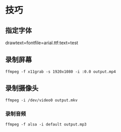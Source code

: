 # 技巧

## 指定字体
drawtext=fontfile=arial.ttf:text=test

## 录制屏幕
```
ffmpeg -f x11grab -s 1920x1080 -i :0.0 output.mp4
```

## 录制摄像头
```
ffmpeg -i /dev/video0 output.mkv
```

### 录制音频
```
ffmpeg -f alsa -i default output.mp3
```